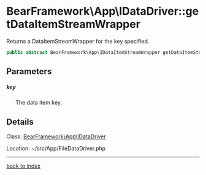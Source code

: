 # BearFramework\App\IDataDriver::getDataItemStreamWrapper

Returns a DataItemStreamWrapper for the key specified.

```php
public abstract BearFramework\App\IDataItemStreamWrapper getDataItemStreamWrapper ( string $key )
```

## Parameters

##### key

&nbsp;&nbsp;&nbsp;&nbsp;&nbsp;&nbsp;The data item key.

## Details

Class: [BearFramework\App\IDataDriver](bearframework.app.idatadriver.class.md)

Location: ~/src/App/FileDataDriver.php

---

[back to index](index.md)

